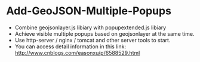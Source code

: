 # Add-GeoJSON-Multiple-Popups

* Combine geojsonlayer.js libiary with popupextended.js libiary
* Achieve visible multiple popups based on geojsonlayer at the same time.
* Use http-server / nginx / tomcat and other server tools to start.
* You can access detail information in this link: http://www.cnblogs.com/easonxu/p/6588529.html